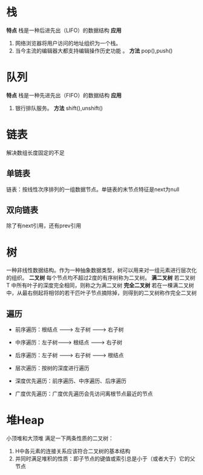 # 栈
**特点**
栈是一种后进先出（LIFO）的数据结构
**应用**
1. 网络浏览器将用户访问的地址组织为一个栈。
2. 当今主流的编辑器大都支持编辑操作历史功能 。
**方法**
pop(),push()
# 队列
**特点**
栈是一种先进先出（FIFO）的数据结构
**应用**
1. 银行排队服务。
**方法**
shift(),unshift()
# 链表
解决数组长度固定的不足
## 单链表
链表：按线性次序排列的一组数据节点。单链表的末节点特征是next为null
## 双向链表
除了有next引用，还有prev引用
# 树
一种非线性数据结构。作为一种抽象数据类型，树可以用来对一组元素进行层次化的组织。
**二叉树**
每个节点均不超过2度的有序树称为二叉树。
**满二叉树**
若二叉树 T 中所有叶子的深度完全相同，则称之为满二叉树
**完全二叉树**
若在一棵满二叉树中，从最右侧起将相邻的若干匹叶子节点摘除掉，则得到的二叉树称作完全二叉树
## 遍历
* 前序遍历：根结点 ---> 左子树 ---> 右子树

* 中序遍历：左子树---> 根结点 ---> 右子树

* 后序遍历：左子树 ---> 右子树 ---> 根结点

* 层次遍历：按树的深度进行遍历

* 深度优先遍历：前序遍历、中序遍历、后序遍历

* 广度优先遍历：广度优先遍历会先访问离根节点最近的节点

# 堆Heap
小顶堆和大顶堆
满足一下两条性质的二叉树：
1. H中各元素的连接关系应该符合二叉树的基本结构
2. 并同时满足堆积的性质：即子节点的键值或索引总是小于（或者大于）它的父节点

